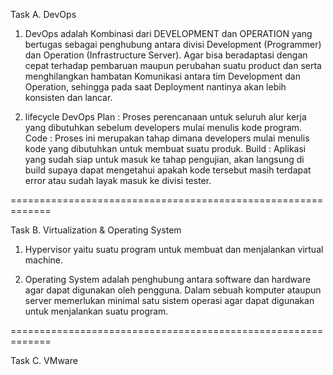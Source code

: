 Task A. DevOps

1. DevOps adalah Kombinasi dari DEVELOPMENT dan OPERATION yang bertugas sebagai penghubung antara divisi Development (Programmer) dan Operation (Infrastructure Server). Agar bisa beradaptasi dengan cepat terhadap pembaruan maupun perubahan suatu product dan serta menghilangkan hambatan Komunikasi antara tim Development dan Operation, sehingga pada saat Deployment nantinya akan lebih konsisten dan lancar.

2. lifecycle DevOps Plan : Proses perencanaan untuk seluruh alur kerja yang dibutuhkan sebelum developers mulai menulis kode program. Code : Proses ini merupakan tahap dimana developers mulai menulis kode yang dibutuhkan untuk membuat suatu produk. Build : Aplikasi yang sudah siap untuk masuk ke tahap pengujian, akan langsung di build supaya dapat mengetahui apakah kode tersebut masih terdapat error atau sudah layak masuk ke divisi tester.

=============================================================

Task B. Virtualization & Operating System

1. Hypervisor yaitu suatu program untuk membuat dan menjalankan virtual machine.

2. Operating System adalah penghubung antara software dan hardware agar dapat digunakan oleh pengguna. Dalam sebuah komputer ataupun server memerlukan minimal satu sistem operasi agar dapat digunakan untuk menjalankan suatu program.

=============================================================

Task C. VMware

